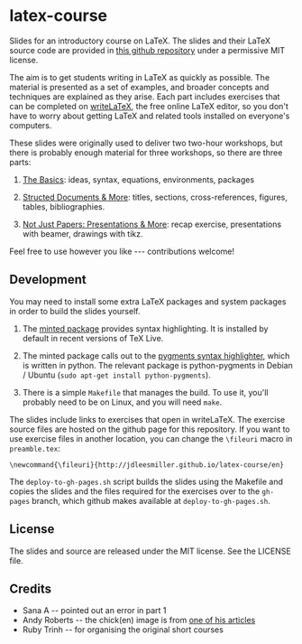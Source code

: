 latex-course
============

Slides for an introductory course on LaTeX. The slides and their LaTeX source
code are provided in [this github repository](https://github.com/jdleesmiller/latex-course) under a permissive MIT license.

The aim is to get students writing in LaTeX as quickly as possible. The material is presented as a set of examples, and broader concepts and techniques are explained as they arise. Each part includes exercises that can be completed on [writeLaTeX](https://www.writelatex.com), the free online LaTeX editor, so you don't have to worry about getting LaTeX and related tools installed on everyone's computers.

These slides were originally used to deliver two two-hour workshops, but there is probably enough material for three workshops, so there are three parts:

1. [The Basics](http://jdleesmiller.github.io/latex-course/en/part1.pdf): ideas, syntax, equations, environments, packages

1. [Structed Documents &
More](http://jdleesmiller.github.io/latex-course/en/part2.pdf): titles, sections, cross-references, figures, tables, bibliographies.

1. [Not Just Papers: Presentations & More](http://jdleesmiller.github.io/latex-course/en/part3.pdf): recap exercise, presentations with beamer, drawings with
tikz.

Feel free to use however you like --- contributions welcome!

Development
-----------

You may need to install some extra LaTeX packages and system packages in order
to build the slides yourself.

1. The [minted package](http://www.ctan.org/pkg/minted) provides syntax
highlighting. It is installed by default in recent versions of TeX Live.

1. The minted package calls out to the
[pygments syntax highlighter](http://pygments.org/), which is written in python.
The relevant package is python-pygments in Debian / Ubuntu
(`sudo apt-get install python-pygments`).

1. There is a simple `Makefile` that manages the build. To use it, you'll
probably need to be on Linux, and you will need `make`. 

The slides include links to exercises that open in writeLaTeX. The exercise
source files are hosted on the github page for this repository. If you want to
use exercise files in another location, you can change the `\fileuri` macro in
`preamble.tex`:
```
\newcommand{\fileuri}{http://jdleesmiller.github.io/latex-course/en}
```

The `deploy-to-gh-pages.sh` script builds the slides using the Makefile and
copies the slides and the files required for the exercises over to the
`gh-pages` branch, which github makes available at `deploy-to-gh-pages.sh`.

License
-------

The slides and source are released under the MIT license. See the LICENSE file.

Credits
-------

* Sana A -- pointed out an error in part 1
* Andy Roberts -- the chick(en) image is from [one of his articles](http://www.andy-roberts.net/writing/latex/importing_images)
* Ruby Trinh -- for organising the original short courses
